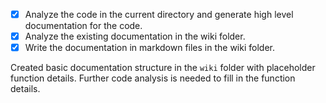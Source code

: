 - [x] Analyze the code in the current directory and generate high level documentation for the code.
- [x] Analyze the existing documentation in the wiki folder.
- [x] Write the documentation in markdown files in the wiki folder.

Created basic documentation structure in the `wiki` folder with placeholder function details. Further code analysis is needed to fill in the function details.
